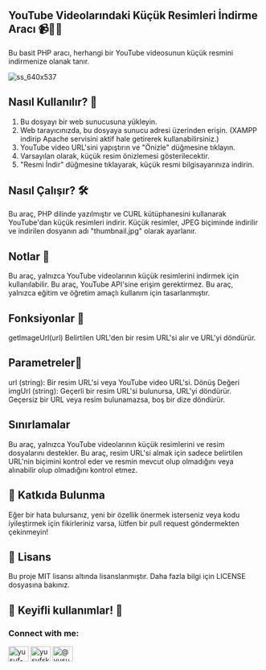 <h2>YouTube Videolarındaki Küçük Resimleri İndirme Aracı 📹👀💾</h2>
<p>Bu basit PHP aracı, herhangi bir YouTube videosunun küçük resmini indirmenize olanak tanır.</p>

![ss_640x537](https://user-images.githubusercontent.com/86704802/225760683-237f818e-6b3d-4c80-b810-13d4d823bf5d.jpg)


<h2>Nasıl Kullanılır? 🤔</h2>

1. Bu dosyayı bir web sunucusuna yükleyin.
2. Web tarayıcınızda, bu dosyaya sunucu adresi üzerinden erişin. (XAMPP indirip Apache servisini aktif hale getirerek kullanabilirsiniz.)
3. YouTube video URL'sini yapıştırın ve "Önizle" düğmesine tıklayın.
4. Varsayılan olarak, küçük resim önizlemesi gösterilecektir.
5. "Resmi İndir" düğmesine tıklayarak, küçük resmi bilgisayarınıza indirin.

<h2>Nasıl Çalışır? 🛠️</h2>
Bu araç, PHP dilinde yazılmıştır ve CURL kütüphanesini kullanarak YouTube'dan küçük resimleri indirir. Küçük resimler, JPEG biçiminde indirilir ve indirilen dosyanın adı "thumbnail.jpg" olarak ayarlanır.

<h2>Notlar 📝</h2>
Bu araç, yalnızca YouTube videolarının küçük resimlerini indirmek için kullanılabilir.
Bu araç, YouTube API'sine erişim gerektirmez.
Bu araç, yalnızca eğitim ve öğretim amaçlı kullanım için tasarlanmıştır.


<h2>Fonksiyonlar 🧰</h2>
getImageUrl(url)
Belirtilen URL'den bir resim URL'si alır ve URL'yi döndürür.

<h2>Parametreler📝</h2>
url (string): Bir resim URL'si veya YouTube video URL'si.
Dönüş Değeri
imgUrl (string): Geçerli bir resim URL'si bulunursa, URL'yi döndürür. Geçersiz bir URL veya resim bulunamazsa, boş bir dize döndürür.

<h2>Sınırlamalar</h2>
Bu araç, yalnızca YouTube videolarının küçük resimlerini ve resim dosyalarını destekler.
Bu araç, resim URL'si almak için sadece belirtilen URL'nin biçimini kontrol eder ve resmin mevcut olup olmadığını veya alınabilir olup olmadığını kontrol etmez.

<h2>🙏 Katkıda Bulunma</h2>
Eğer bir hata bulursanız, yeni bir özellik önermek isterseniz veya kodu iyileştirmek için fikirleriniz varsa, lütfen bir pull request göndermekten çekinmeyin!

<h2>📜 Lisans</h2>
Bu proje MIT lisansı altında lisanslanmıştır. Daha fazla bilgi için LICENSE dosyasına bakınız.





<h2>🎉 Keyifli kullanımlar! 🚀</h2>


<h3 align="left">Connect with me:</h3>
<p align="left">
<a href="https://www.linkedin.com/in/yusuf-sami-kaygusuz-69b992230" target="blank"><img align="center" src="https://raw.githubusercontent.com/rahuldkjain/github-profile-readme-generator/master/src/images/icons/Social/linked-in-alt.svg" alt="yusuf-kaygusuz-69b992230" height="30" width="40" /></a>
<a href="https://instagram.com/yusufskaygusuz" target="blank"><img align="center" src="https://raw.githubusercontent.com/rahuldkjain/github-profile-readme-generator/master/src/images/icons/Social/instagram.svg" alt="yusufskaygusuz" height="30" width="40" /></a>
<a href="https://medium.com/@yusufskaygusuz" target="blank"><img align="center" src="https://raw.githubusercontent.com/rahuldkjain/github-profile-readme-generator/master/src/images/icons/Social/medium.svg" alt="@yusufskaygusuz" height="30" width="40" /></a>
</p>
